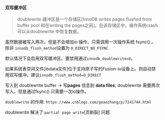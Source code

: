 #### 双写缓冲区

> doublewrite 缓冲区是一个存储区[InnoDB writes pages flushed from buffer pool 和在writing the pages之前]。在该存储区中，操作系统crash可以从doublewrite 中恢复数据。

虽然数据被写入两次，但是不会增加io 操作。只需调用一次操作系统 fsync() 。除非 `innodb_flush_method`设置为 `O_DIRECT_NO_FSYNC`



默认情况下会启用双写缓冲区。要禁用通过`innodb_doublewrite=0`。

如果系统表空间文件[ibdata文件]位于支持原子写的Fusion-io设备上。则自动禁用双写缓冲。建议`innodb_flush_method=O_DIRECT`



写入到 doublewrite buffer -> 写**pages** 信息到 **data files**; doublewrite 需要两次写入。但是通过fsync() 只需要一次io操作。

`doublewrite` 的作用: `https://www.cnblogs.com/geaozhang/p/7241744.html`

doublewrite 解决了 `partial page write`[页断裂] 问题.